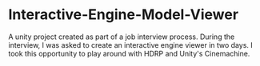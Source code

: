 # Interactive-Engine-Model-Viewer
A unity project created as part of a job interview process. During the interview, I was asked to create an interactive engine viewer in two days. I took this opportunity to play around with HDRP and Unity's Cinemachine.
